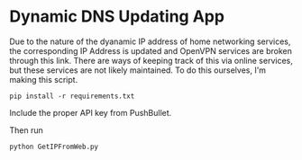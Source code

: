 # Dynamic DNS Updating App

Due to the nature of the dyanamic IP address of home networking services, the corresponding IP Address is updated and OpenVPN services are broken through this link. There are ways of keeping track of this via online services, but these services are not likely maintained. To do this ourselves, I'm making this script.

`pip install -r requirements.txt`

Include the proper API key from PushBullet.

Then run

`python GetIPFromWeb.py`